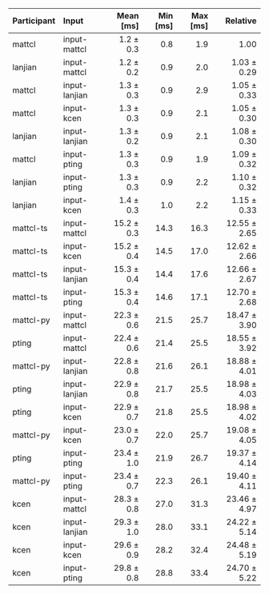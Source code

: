 | Participant | Input | Mean [ms] | Min [ms] | Max [ms] | Relative |
|:---|:---|---:|---:|---:|---:|
| mattcl | input-mattcl | 1.2 ± 0.3 | 0.8 | 1.9 | 1.00 |
| lanjian | input-mattcl | 1.2 ± 0.2 | 0.9 | 2.0 | 1.03 ± 0.29 |
| mattcl | input-lanjian | 1.3 ± 0.3 | 0.9 | 2.9 | 1.05 ± 0.33 |
| mattcl | input-kcen | 1.3 ± 0.3 | 0.9 | 2.1 | 1.05 ± 0.30 |
| lanjian | input-lanjian | 1.3 ± 0.2 | 0.9 | 2.1 | 1.08 ± 0.30 |
| mattcl | input-pting | 1.3 ± 0.3 | 0.9 | 1.9 | 1.09 ± 0.32 |
| lanjian | input-pting | 1.3 ± 0.3 | 0.9 | 2.2 | 1.10 ± 0.32 |
| lanjian | input-kcen | 1.4 ± 0.3 | 1.0 | 2.2 | 1.15 ± 0.33 |
| mattcl-ts | input-mattcl | 15.2 ± 0.3 | 14.3 | 16.3 | 12.55 ± 2.65 |
| mattcl-ts | input-kcen | 15.2 ± 0.4 | 14.5 | 17.0 | 12.62 ± 2.66 |
| mattcl-ts | input-lanjian | 15.3 ± 0.4 | 14.4 | 17.6 | 12.66 ± 2.67 |
| mattcl-ts | input-pting | 15.3 ± 0.4 | 14.6 | 17.1 | 12.70 ± 2.68 |
| mattcl-py | input-mattcl | 22.3 ± 0.6 | 21.5 | 25.7 | 18.47 ± 3.90 |
| pting | input-mattcl | 22.4 ± 0.6 | 21.4 | 25.5 | 18.55 ± 3.92 |
| mattcl-py | input-lanjian | 22.8 ± 0.8 | 21.6 | 26.1 | 18.88 ± 4.01 |
| pting | input-lanjian | 22.9 ± 0.8 | 21.7 | 25.5 | 18.98 ± 4.03 |
| pting | input-kcen | 22.9 ± 0.7 | 21.8 | 25.5 | 18.98 ± 4.02 |
| mattcl-py | input-kcen | 23.0 ± 0.7 | 22.0 | 25.7 | 19.08 ± 4.05 |
| pting | input-pting | 23.4 ± 1.0 | 21.9 | 26.7 | 19.37 ± 4.14 |
| mattcl-py | input-pting | 23.4 ± 0.7 | 22.3 | 26.1 | 19.40 ± 4.11 |
| kcen | input-mattcl | 28.3 ± 0.8 | 27.0 | 31.3 | 23.46 ± 4.97 |
| kcen | input-lanjian | 29.3 ± 1.0 | 28.0 | 33.1 | 24.22 ± 5.14 |
| kcen | input-kcen | 29.6 ± 0.9 | 28.2 | 32.4 | 24.48 ± 5.19 |
| kcen | input-pting | 29.8 ± 0.8 | 28.8 | 33.4 | 24.70 ± 5.22 |
